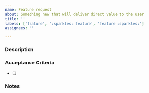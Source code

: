 ```yaml
---
name: Feature request
about: Something new that will deliver direct value to the user
title: ''
labels: ['feature', ':sparkles: feature', 'feature :sparkles:']
assignees: ''

---
```


### Description
<!-- Write a general description of the requested feature. -->

### Acceptance Criteria
<!-- List all criteria in order to close out the feature. -->
- [ ] 

### Notes
<!-- Additional information/reasoning for decision -->
